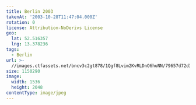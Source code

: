 ```yaml
---
title: Berlin 2003
takenAt: '2003-10-28T11:47:04.000Z'
rotation: 0
license: Attribution-NoDerivs License
geo:
  lat: 52.516357
  lng: 13.378236
tags:
  - Berlin
url: >-
  //images.ctfassets.net/bncv3c2gt878/1Qgf8Lvim2KvRLDnO6huNN/79657d72d3722113f75cd5c5d272af3e/berlin-2003_4544889089_o
size: 1150290
image:
  width: 1536
  height: 2048
contentType: image/jpeg
---
```



